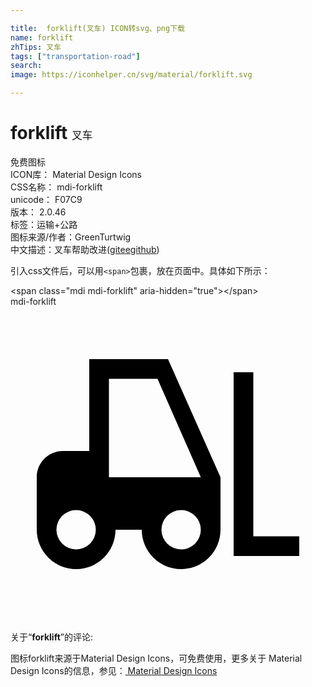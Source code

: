 ```yaml
---

title:  forklift(叉车) ICON转svg、png下载
name: forklift
zhTips: 叉车
tags: ["transportation-road"]
search: 
image: https://iconhelper.cn/svg/material/forklift.svg

---
```


# forklift  <small style="font-size: 60%;font-weight: 100">叉车</small>


<div class="detail-page">
<p>
<span><span class="badge-success badge">免费图标</span> </span>
<br/>
<span>
ICON库：
<span class="badge-secondary badge">Material Design Icons</span> 
</span>
<br/>
<span>
CSS名称：
<span class="badge-secondary badge">mdi-forklift</span> 
</span>
<br/>
<span>
unicode：
<span class="badge-secondary badge">F07C9</span> 
<copy-btn content='F07C9' btn-title=""></copy-btn>
<copy-btn :content='String.fromCodePoint(parseInt("F07C9", 16))' btn-title="复制U"></copy-btn>
</span>
<br/>
<span>
版本：
<span class="badge-secondary badge">2.0.46</span> 
</span><br/><span>标签：<span class="badge-light badge"><router-link to="/tags/transportation-road.html">运输+公路</router-link></span></span>
<br/>
<span>图标来源/作者：<span class="badge-light badge">GreenTurtwig</span></span> 
<br/>
<span class="zh-detail">中文描述：<span class="badge-primary badge">叉车</span><span class="help-link"><span>帮助改进</span>(<a href="https://gitee.com/liuwave/icon-helper/edit/master/json/material/forklift.json" target="_blank" rel="noopener noreferrer">gitee</a><a href="https://github.com/liuwave/icon-helper/edit/master/json/material/forklift.json" target="_blank" rel="noopener noreferrer">github</a></span>)</span><br/>
</p>
</div>
<div class="alert alert-dark">
  <i class="mdi mdi-forklift mdi-48px"></i>
  <i class="mdi mdi-forklift mdi-36px"></i>
  <i class="mdi mdi-forklift mdi-24px"></i>
  <i class="mdi mdi-forklift mdi-18px"></i>
</div>
<div>
  <p>引入css文件后，可以用<code>&lt;span&gt;</code>包裹，放在页面中。具体如下所示：    
  </p>
  <div class="alert alert-primary" style="font-size: 14px">
    &lt;span class="mdi mdi-forklift" aria-hidden="true"&gt;&lt;/span&gt;
    <copy-btn content='<span class="mdi mdi-forklift" aria-hidden="true"></span>'></copy-btn>
  </div>
  <div class="alert alert-secondary">
    <i class="mdi mdi-forklift"
    style="font-size: 24px"
    aria-hidden="true"></i> mdi-forklift
    <copy-btn content="mdi-forklift" btn-title="复制图标名称"></copy-btn>
  </div>
</div>
<div id="svg" class="svg-wrap">
<svg xmlns="http://www.w3.org/2000/svg" viewBox="0 0 24 24"><path d="M6,4V11H4C2.89,11 2,11.89 2,13V17A3,3 0 0,0 5,20A3,3 0 0,0 8,17H10A3,3 0 0,0 13,20A3,3 0 0,0 16,17V13L12,4H6M17,5V19H22V17.5H18.5V5H17M7.5,5.5H11.2L14.5,13H7.5V5.5M5,15.5A1.5,1.5 0 0,1 6.5,17A1.5,1.5 0 0,1 5,18.5A1.5,1.5 0 0,1 3.5,17A1.5,1.5 0 0,1 5,15.5M13,15.5A1.5,1.5 0 0,1 14.5,17A1.5,1.5 0 0,1 13,18.5A1.5,1.5 0 0,1 11.5,17A1.5,1.5 0 0,1 13,15.5Z" /></svg>
</div>
<detail full-name='mdi-forklift'></detail>
<div class="icon-detail__container">
<p>关于“<b>forklift</b>”的评论:</p>
</div>
<Vssue title="关于“forklift”的评论" />    
<div><p>图标forklift来源于Material Design Icons，可免费使用，更多关于 Material Design Icons的信息，参见：<a target="_blank" href="https://iconhelper.cn/material.html"> Material Design Icons</a>
</p></div>
